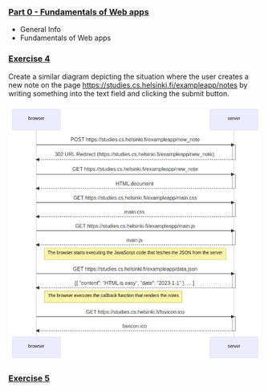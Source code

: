 ### [Part 0 - Fundamentals of Web apps](https://fullstackopen.com/en/part0)
- General Info
- Fundamentals of Web apps

### [Exercise 4](Exercise4.md)
Create a similar diagram depicting the situation where the user creates a new note on the page https://studies.cs.helsinki.fi/exampleapp/notes by writing something into the text field and clicking the submit button.

![image Exercise 4](Exercise4.png)

### [Exercise 5]()
